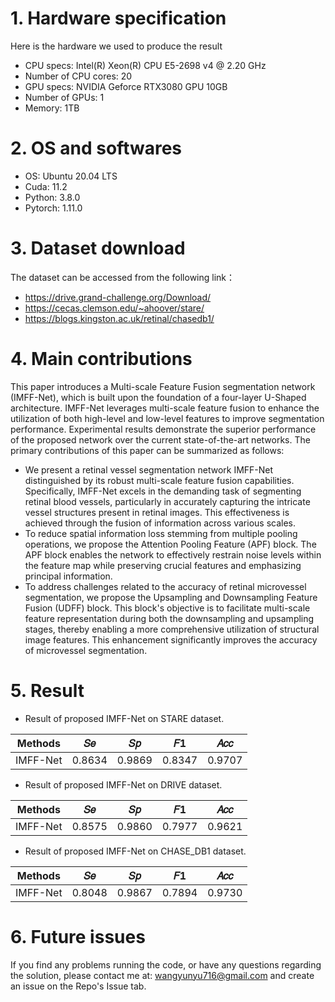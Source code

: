 # 1. Hardware specification<br>
Here is the hardware we used to produce the result

* CPU specs: Intel(R) Xeon(R) CPU E5-2698 v4 @ 2.20 GHz<br>
* Number of CPU cores: 20<br>
* GPU specs: NVIDIA Geforce RTX3080 GPU 10GB<br>
* Number of GPUs: 1 <br>
* Memory: 1TB<br>

# 2. OS and softwares<br>
* OS: Ubuntu 20.04 LTS<br>
* Cuda: 11.2<br> 
* Python: 3.8.0<br>
* Pytorch: 1.11.0

# 3. Dataset download<br> 
The dataset can be accessed from the following link：<br>
* https://drive.grand-challenge.org/Download/<br>
* https://cecas.clemson.edu/~ahoover/stare/<br>
* https://blogs.kingston.ac.uk/retinal/chasedb1/
  
# 4. Main contributions<br> 

This paper introduces a Multi-scale Feature Fusion segmentation network (IMFF-Net), which is built upon the foundation of a four-layer U-Shaped architecture. IMFF-Net leverages multi-scale feature fusion to enhance the utilization of both high-level and low-level features to improve segmentation performance. Experimental results demonstrate the superior performance of the proposed network over the current state-of-the-art networks. The primary contributions of this paper can be summarized as follows:<br>
* We present a retinal vessel segmentation network IMFF-Net distinguished by its robust multi-scale feature fusion capabilities. Specifically, IMFF-Net excels in the demanding task of segmenting retinal blood vessels, particularly in accurately capturing the intricate vessel structures present in retinal images. This effectiveness is achieved through the fusion of information across various scales.<br>
* To reduce spatial information loss stemming from multiple pooling operations, we propose the Attention Pooling Feature (APF) block. The APF block enables the network to effectively restrain noise levels within the feature map while preserving crucial features and emphasizing principal information.<br>
* To address challenges related to the accuracy of retinal microvessel segmentation, we propose the Upsampling and Downsampling Feature Fusion (UDFF) block. This block's objective is to facilitate multi-scale feature representation during both the downsampling and upsampling stages, thereby enabling a more comprehensive utilization of structural image features. This enhancement significantly improves the accuracy of microvessel segmentation.<br>


# 5. Result<br> 

* Result of proposed IMFF-Net on STARE dataset.<br>

Methods  | 𝑆𝑒  | 𝑆𝑝 | 𝐹1 | 𝐴𝑐𝑐 |
 ---- | ----- | ------ | ------| ------ 
IMFF-Net  | 0.8634 |	0.9869	| 0.8347	| 0.9707

* Result of proposed IMFF-Net on DRIVE dataset.<br>

Methods  | 𝑆𝑒  | 𝑆𝑝 | 𝐹1 | 𝐴𝑐𝑐 |
 ---- | ----- | ------ | ------| ------ 
IMFF-Net  | 0.8575 |	0.9860	| 0.7977	| 0.9621

* Result of proposed IMFF-Net on CHASE_DB1 dataset.<br>

Methods  | 𝑆𝑒  | 𝑆𝑝 | 𝐹1 | 𝐴𝑐𝑐 |
 ---- | ----- | ------ | ------| ------ 
IMFF-Net  | 0.8048	| 0.9867	| 0.7894	| 0.9730

# 6. Future issues<br> 
If you find any problems running the code, or have any questions regarding the solution, please contact me at: wangyunyu716@gmail.com and create an issue on the Repo's Issue tab.
